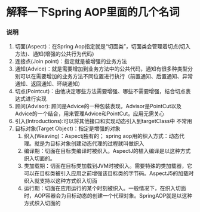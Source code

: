 # 解释一下Spring AOP里面的几个名词
### 说明

1. 切面(Aspect)：在Spring Aop指定就是“切面类”，切面类会管理着切点(切入方法)、通知(增强的公共行为代码)
1. 连接点(Join point)：指定就是被增强的业务方法
1. 通知(Advice)：就是需要增加到业务方法中的公共代码，通知有很多种类型分别可以在需要增加的业务方法不同位置进行执行（前置通知、后置通知、异常通知、返回通知、环绕通知）
1. 切点(Pointcut)：由他决定哪些方法需要增强、哪些不需要增强，结合切点表达式进行实现
1. 顾问(Advisor): 顾问是Advice的一种包装表现，Advisor是PointCut以及Advice的一个结合，用来管理Advice和PointCut。应用无需关心
1. 引入(Introductions):可以将其他接口和实现动态引入到targetClass中 不常用
1. 目标对象(Target Object)：指定是增强的对象
   1. 织入(Weaving)：Aspectj独有的； spring aop用的织入方式：动态代理。就是为目标对象创建动态代理的过程就叫做织入
   1. 编译期：切面在目标类编译时被织入。AspectJ的植入编译是以这种方式织入切面的。
   1. 类加载期：切面在目标类加载到JVM时被织入。需要特殊的类加载器，它可以在目标类被引入应用之前增强该目标类的字节码。AspectJ5的加载时织入就支持以这种方式织入切面
   1. 运行期：切面在应用运行的某个时刻被织入。一般情况下，在织入切面时，AOP容器会为目标动态的创建一个代理对象。SpringAOP就是以这种方式织入切面的